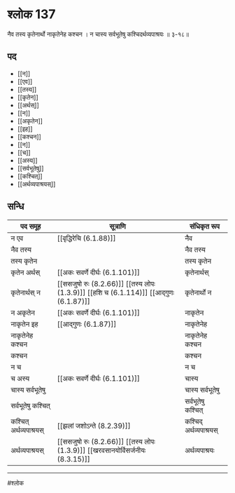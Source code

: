 # श्लोक 137

नैव तस्य कृतेनार्थो नाकृतेनेह कश्चन ।
न चास्य सर्वभूतेषु कश्चिदर्थव्यपाश्रयः ॥ ३-१८॥


## पद 

- [[न]]
- [[एव]]
- [[तस्य]]
- [[कृतेन]]
- [[अर्थस्]]
- [[न]]
- [[अकृतेन]]
- [[इह]]
- [[कश्चन]]
- [[न]]
- [[च]]
- [[अस्य]]
- [[सर्वभूतेषु]]
- [[कश्चित्]]
- [[अर्थव्यपाश्रयस्]]

## सन्धि

| पद समूह | सूत्राणि | संधिकृत रूप |
| ----- | ----- | ----- |
| न एव |  [[वृद्धिरेचि (6.1.88)]] | नैव |
| नैव तस्य |  | नैव तस्य |
| तस्य कृतेन |  | तस्य कृतेन |
| कृतेन अर्थस् |  [[अकः सवर्णे दीर्घः (6.1.101)]] | कृतेनार्थस् |
| कृतेनार्थस् न |  [[ससजुषो रुः (8.2.66)]] [[तस्य लोपः (1.3.9)]] [[हशि च (6.1.114)]] [[आद्गुणः (6.1.87)]] | कृतेनार्थो न |
| न अकृतेन |  [[अकः सवर्णे दीर्घः (6.1.101)]] | नाकृतेन |
| नाकृतेन इह |  [[आद्गुणः (6.1.87)]] | नाकृतेनेह |
| नाकृतेनेह कश्चन |  | नाकृतेनेह कश्चन |
| कश्चन |  | कश्चन |
| न च |  | न च |
| च अस्य |  [[अकः सवर्णे दीर्घः (6.1.101)]] | चास्य |
| चास्य सर्वभूतेषु |  | चास्य सर्वभूतेषु |
| सर्वभूतेषु कश्चित् |  | सर्वभूतेषु कश्चित् |
| कश्चित् अर्थव्यपाश्रयस् |  [[झलां जशोऽन्ते (8.2.39)]] | कश्चिद् अर्थव्यपाश्रयस् |
| अर्थव्यपाश्रयस् |  [[ससजुषो रुः (8.2.66)]] [[तस्य लोपः (1.3.9)]] [[खरवसानयोर्विसर्जनीयः (8.3.15)]] | अर्थव्यपाश्रयः |


---

#श्लोक